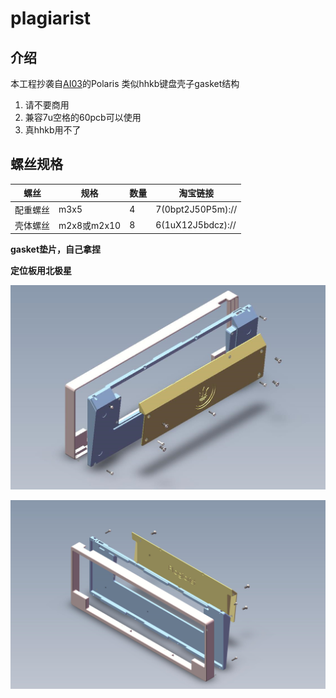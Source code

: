 # plagiarist

## 介绍

本工程抄袭自[AI03](https://github.com/ai03-2725)的Polaris
类似hhkb键盘壳子gasket结构

1.  请不要商用
2.  兼容7u空格的60pcb可以使用
3.  真hhkb用不了

## 螺丝规格

| 螺丝     | 规格        | 数量 | 淘宝链接          |
| -------- | ------ | ----- | ----------------- |
| 配重螺丝 | m3x5       | 4 | 7(0bpt2J50P5m):// |
| 壳体螺丝 | m2x8或m2x10 | 8 | 6(1uX12J5bdcz):// |

**gasket垫片，自己拿捏**

**定位板用北极星**

![image-20220719155822868](README.assets/image-20220719155822868.png)

![image-20220719155834593](README.assets/image-20220719155834593.png)
